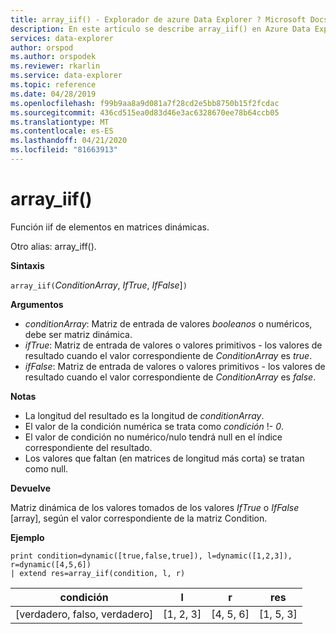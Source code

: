 ```yaml
---
title: array_iif() - Explorador de azure Data Explorer ? Microsoft Docs
description: En este artículo se describe array_iif() en Azure Data Explorer.
services: data-explorer
author: orspod
ms.author: orspodek
ms.reviewer: rkarlin
ms.service: data-explorer
ms.topic: reference
ms.date: 04/28/2019
ms.openlocfilehash: f99b9aa8a9d081a7f28cd2e5bb8750b15f2fcdac
ms.sourcegitcommit: 436cd515ea0d83d46e3ac6328670ee78b64ccb05
ms.translationtype: MT
ms.contentlocale: es-ES
ms.lasthandoff: 04/21/2020
ms.locfileid: "81663913"
---
```

# <a name="array_iif"></a>array_iif()

Función iif de elementos en matrices dinámicas.

Otro alias: array_iff().

**Sintaxis**

`array_iif(`*ConditionArray*, *IfTrue*, *IfFalse*]`)`

**Argumentos**

* *conditionArray*: Matriz de entrada de valores *booleanos* o numéricos, debe ser matriz dinámica.
* *ifTrue*: Matriz de entrada de valores o valores primitivos - los valores de resultado cuando el valor correspondiente de *ConditionArray* es *true*.
* *ifFalse*: Matriz de entrada de valores o valores primitivos - los valores de resultado cuando el valor correspondiente de *ConditionArray* es *false*.

**Notas**

* La longitud del resultado es la longitud de *conditionArray*.
* El valor de la condición numérica se trata como *condición* !- *0*.
* El valor de condición no numérico/nulo tendrá null en el índice correspondiente del resultado.
* Los valores que faltan (en matrices de longitud más corta) se tratan como null.

**Devuelve**

Matriz dinámica de los valores tomados de los valores *IfTrue* o *IfFalse* [array], según el valor correspondiente de la matriz Condition.

**Ejemplo**

```kusto
print condition=dynamic([true,false,true]), l=dynamic([1,2,3]), r=dynamic([4,5,6]) 
| extend res=array_iif(condition, l, r)
```

|condición|l|r|res|
|---|---|---|---|
|[verdadero, falso, verdadero]|[1, 2, 3]|[4, 5, 6]|[1, 5, 3]|
